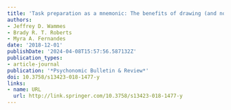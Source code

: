 ```yaml
---
title: 'Task preparation as a mnemonic: The benefits of drawing (and not drawing)'
authors:
- Jeffrey D. Wammes
- Brady R. T. Roberts
- Myra A. Fernandes
date: '2018-12-01'
publishDate: '2024-04-08T15:57:56.587132Z'
publication_types:
- article-journal
publication: '*Psychonomic Bulletin & Review*'
doi: 10.3758/s13423-018-1477-y
links:
- name: URL
  url: http://link.springer.com/10.3758/s13423-018-1477-y
---
```

